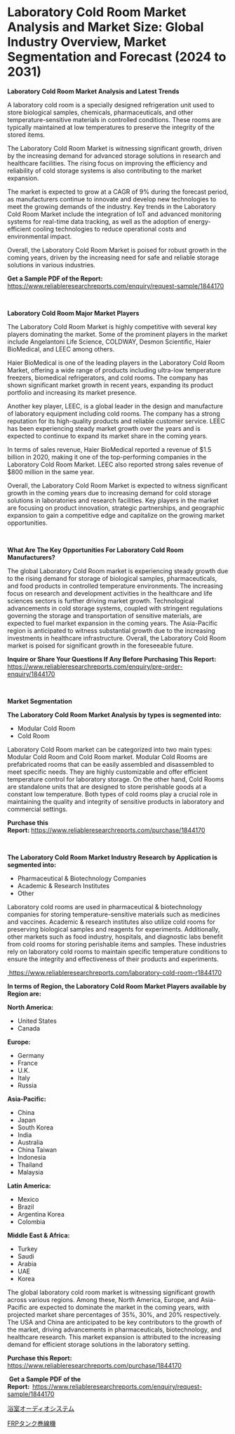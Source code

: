<p><h1>Laboratory Cold Room Market Analysis and Market Size: Global Industry Overview, Market Segmentation and Forecast (2024 to 2031)</h1></p><p><strong>Laboratory Cold Room Market Analysis and Latest Trends</strong></p>
<p><p>A laboratory cold room is a specially designed refrigeration unit used to store biological samples, chemicals, pharmaceuticals, and other temperature-sensitive materials in controlled conditions. These rooms are typically maintained at low temperatures to preserve the integrity of the stored items.</p><p>The Laboratory Cold Room Market is witnessing significant growth, driven by the increasing demand for advanced storage solutions in research and healthcare facilities. The rising focus on improving the efficiency and reliability of cold storage systems is also contributing to the market expansion.</p><p>The market is expected to grow at a CAGR of 9% during the forecast period, as manufacturers continue to innovate and develop new technologies to meet the growing demands of the industry. Key trends in the Laboratory Cold Room Market include the integration of IoT and advanced monitoring systems for real-time data tracking, as well as the adoption of energy-efficient cooling technologies to reduce operational costs and environmental impact.</p><p>Overall, the Laboratory Cold Room Market is poised for robust growth in the coming years, driven by the increasing need for safe and reliable storage solutions in various industries.</p></p>
<p><strong>Get a Sample PDF of the Report:&nbsp;</strong> <a href="https://www.reliableresearchreports.com/enquiry/request-sample/1844170">https://www.reliableresearchreports.com/enquiry/request-sample/1844170</a></p>
<p>&nbsp;</p>
<p><strong>Laboratory Cold Room Major Market Players</strong></p>
<p><p>The Laboratory Cold Room Market is highly competitive with several key players dominating the market. Some of the prominent players in the market include Angelantoni Life Science, COLDWAY, Desmon Scientific, Haier BioMedical, and LEEC among others.</p><p>Haier BioMedical is one of the leading players in the Laboratory Cold Room Market, offering a wide range of products including ultra-low temperature freezers, biomedical refrigerators, and cold rooms. The company has shown significant market growth in recent years, expanding its product portfolio and increasing its market presence.</p><p>Another key player, LEEC, is a global leader in the design and manufacture of laboratory equipment including cold rooms. The company has a strong reputation for its high-quality products and reliable customer service. LEEC has been experiencing steady market growth over the years and is expected to continue to expand its market share in the coming years.</p><p>In terms of sales revenue, Haier BioMedical reported a revenue of $1.5 billion in 2020, making it one of the top-performing companies in the Laboratory Cold Room Market. LEEC also reported strong sales revenue of $800 million in the same year.</p><p>Overall, the Laboratory Cold Room Market is expected to witness significant growth in the coming years due to increasing demand for cold storage solutions in laboratories and research facilities. Key players in the market are focusing on product innovation, strategic partnerships, and geographic expansion to gain a competitive edge and capitalize on the growing market opportunities.</p></p>
<p>&nbsp;</p>
<p><strong>What Are The Key Opportunities For Laboratory Cold Room Manufacturers?</strong></p>
<p><p>The global Laboratory Cold Room market is experiencing steady growth due to the rising demand for storage of biological samples, pharmaceuticals, and food products in controlled temperature environments. The increasing focus on research and development activities in the healthcare and life sciences sectors is further driving market growth. Technological advancements in cold storage systems, coupled with stringent regulations governing the storage and transportation of sensitive materials, are expected to fuel market expansion in the coming years. The Asia-Pacific region is anticipated to witness substantial growth due to the increasing investments in healthcare infrastructure. Overall, the Laboratory Cold Room market is poised for significant growth in the foreseeable future.</p></p>
<p><strong>Inquire or Share Your Questions If Any Before Purchasing This Report:</strong> <a href="https://www.reliableresearchreports.com/enquiry/pre-order-enquiry/1844170">https://www.reliableresearchreports.com/enquiry/pre-order-enquiry/1844170</a></p>
<p>&nbsp;</p>
<p><strong>Market Segmentation</strong></p>
<p><strong>The Laboratory Cold Room Market Analysis by types is segmented into:</strong></p>
<p><ul><li>Modular Cold Room</li><li>Cold Room</li></ul></p>
<p><p>Laboratory Cold Room market can be categorized into two main types: Modular Cold Room and Cold Room market. Modular Cold Rooms are prefabricated rooms that can be easily assembled and disassembled to meet specific needs. They are highly customizable and offer efficient temperature control for laboratory storage. On the other hand, Cold Rooms are standalone units that are designed to store perishable goods at a constant low temperature. Both types of cold rooms play a crucial role in maintaining the quality and integrity of sensitive products in laboratory and commercial settings.</p></p>
<p><strong>Purchase this Report:&nbsp;</strong><a href="https://www.reliableresearchreports.com/purchase/1844170">https://www.reliableresearchreports.com/purchase/1844170</a></p>
<p>&nbsp;</p>
<p><strong>The Laboratory Cold Room Market Industry Research by Application is segmented into:</strong></p>
<p><ul><li>Pharmaceutical & Biotechnology Companies</li><li>Academic & Research Institutes</li><li>Other</li></ul></p>
<p><p>Laboratory cold rooms are used in pharmaceutical & biotechnology companies for storing temperature-sensitive materials such as medicines and vaccines. Academic & research institutes also utilize cold rooms for preserving biological samples and reagents for experiments. Additionally, other markets such as food industry, hospitals, and diagnostic labs benefit from cold rooms for storing perishable items and samples. These industries rely on laboratory cold rooms to maintain specific temperature conditions to ensure the integrity and effectiveness of their products and experiments.</p></p>
<p><a href="https://www.reliableresearchreports.com/laboratory-cold-room-r1844170">&nbsp;https://www.reliableresearchreports.com/laboratory-cold-room-r1844170</a></p>
<p><strong>In terms of Region, the Laboratory Cold Room Market Players available by Region are:</strong></p>
<p>
    <p> <strong> North America: </strong>
        <ul>
            <li>United States</li>
            <li>Canada</li>
        </ul>
        </p> 
    <p> <strong> Europe: </strong>
        <ul>
            <li>Germany</li>
            <li>France</li>
            <li>U.K.</li>
            <li>Italy</li>
            <li>Russia</li>
        </ul>
        </p> 
    <p> <strong> Asia-Pacific: </strong>
        <ul>
            <li>China</li>
            <li>Japan</li>
            <li>South Korea</li>
            <li>India</li>
            <li>Australia</li>
            <li>China Taiwan</li>
            <li>Indonesia</li>
            <li>Thailand</li>
            <li>Malaysia</li>
        </ul>
        </p> 
    <p> <strong> Latin America: </strong>
        <ul>
            <li>Mexico</li>
            <li>Brazil</li>
            <li>Argentina Korea</li>
            <li>Colombia</li>
        </ul>
        </p> 
    <p> <strong> Middle East & Africa: </strong>
        <ul>
            <li>Turkey</li>
            <li>Saudi</li>
            <li>Arabia</li>
            <li>UAE</li>
            <li>Korea</li>
        </ul>
    </p>
    </p>
<p><p>The global laboratory cold room market is witnessing significant growth across various regions. Among these, North America, Europe, and Asia-Pacific are expected to dominate the market in the coming years, with projected market share percentages of 35%, 30%, and 20% respectively. The USA and China are anticipated to be key contributors to the growth of the market, driving advancements in pharmaceuticals, biotechnology, and healthcare research. This market expansion is attributed to the increasing demand for efficient storage solutions in the laboratory setting.</p></p>
<p><strong>Purchase this Report: </strong><a href="https://www.reliableresearchreports.com/purchase/1844170">https://www.reliableresearchreports.com/purchase/1844170</a></p>
<p>&nbsp;<strong>Get a Sample PDF of the Report:&nbsp;&nbsp;</strong><a href="https://www.reliableresearchreports.com/enquiry/request-sample/1844170">https://www.reliableresearchreports.com/enquiry/request-sample/1844170</a></p>
<p><strong></strong></p>
<p><p><a href="https://github.com/AylinBeier/Market-Research-Report-List-1/blob/main/358263648950.md">浴室オーディオシステム</a></p><p><a href="https://github.com/oqxogxyvqe90775/Market-Research-Report-List-2/blob/main/247746548951.md">FRPタンク巻線機</a></p></p>